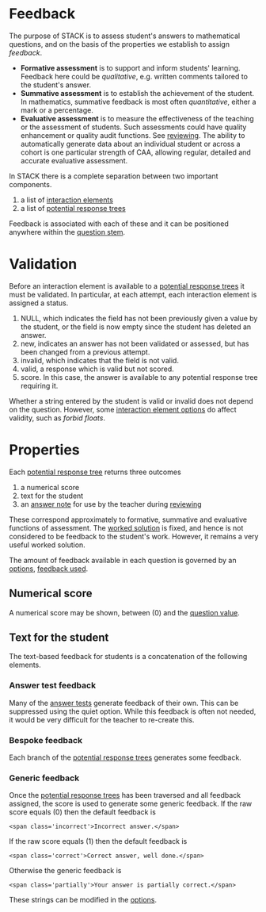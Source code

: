 # Feedback

The purpose of STACK is to assess student's answers to mathematical questions,
and on the basis of the properties we establish to assign _feedback_. 

* **Formative assessment** is to support and inform students' learning.
  Feedback here could be _qualitative_, e.g. written comments tailored to the student's answer.
* **Summative assessment** is to establish the achievement of the student.
  In mathematics, summative feedback is most often _quantitative_,  either a mark or a percentage.
* **Evaluative assessment** is to measure the effectiveness of the teaching or the
  assessment of students.  Such assessments could have quality enhancement or quality audit functions.
  See [reviewing](Reviewing). The ability to automatically generate data about an individual student or
  across a cohort is one particular strength of CAA, allowing regular, detailed and accurate evaluative assessment.

In STACK there is a complete separation between two important components.

1. a list of [interaction elements](Interaction_elements)
2. a list of [potential response trees](Potential_response_trees)

Feedback is associated with each of these and it can be positioned anywhere within the [question stem](CASText#Question_stem).

# Validation #

Before an interaction element is available to a [potential response trees](Potential_response_trees)
it must be validated.  In particular, at each attempt, each interaction element is assigned a status.

1. NULL, which indicates the field has not been previously given a value by the student,
   or the field is now empty since the student has deleted an answer.
2. new, indicates an answer has not been validated or assessed, but has been changed from a previous attempt.
3. invalid, which indicates that the field is not valid.
4. valid, a response which is valid but not scored.
5. score.  In this case, the answer is available to any potential response tree requiring it.

Whether a string entered by the student is valid or invalid does not depend on the question.
However, some [interaction element options](Interaction_elements#Interaction_element_options)
do affect validity, such as _forbid floats_.

# Properties #

Each [potential response tree](Potential_response_trees) returns three outcomes

1. a numerical score
2. text for the student
3. an [answer note](Potential_response_trees#Answer_note)
   for use by the teacher during [reviewing](Reviewing)

These correspond approximately to formative, summative and evaluative functions of assessment.
The [worked solution](CASText#Worked_solution) is fixed, and hence is not considered to be feedback to the student's work.
However, it remains a very useful worked solution.

The amount of feedback available in each question is governed by an [options](Options), [feedback used](Options#Feedback_used). 

## Numerical score  ##

A numerical score may be shown, between \(0\) and the [question value](Potential_response_trees#Question_value).

## Text for the student  ##

The text-based feedback for students is a concatenation of the following elements.

### Answer test feedback  ###

Many of the [answer tests](Answer_tests) generate feedback of their own. This can be suppressed using the quiet option.
While this feedback is often not needed, it would be very difficult for the teacher to re-create this.  

### Bespoke feedback  ###

Each branch of the [potential response trees](Potential_response_trees) generates some feedback.

### Generic feedback  ###

Once the [potential response trees](Potential_response_trees) has been traversed and all
feedback assigned, the score is used to generate some generic feedback.
If the raw score equals \(0\) then the default feedback is

	<span class='incorrect'>Incorrect answer.</span>

If the raw score equals \(1\) then the default feedback is

	<span class='correct'>Correct answer, well done.</span>

Otherwise the generic feedback is

	<span class='partially'>Your answer is partially correct.</span>

These strings can be modified in the [options](Options).